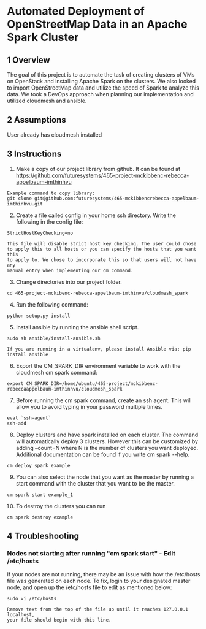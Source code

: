 # Automated Deployment of OpenStreetMap Data in an Apache Spark Cluster

## 1 Overview
The goal of this project is to automate the task of creating clusters of VMs on OpenStack and installing Apache Spark on the clusters. We also looked to import OpenStreetMap data and utilize the speed of Spark to analyze this data. We took a DevOps approach when planning our implementation and utilized cloudmesh and ansible.

## 2 Assumptions
User already has cloudmesh installed

## 3 Instructions
1. Make a copy of our project library from github. It can be found at
https://github.com/futuresystems/465-project-mckibbenc-rebecca-appelbaum-imthinhvu
```
Example command to copy library:
git clone git@github.com:futuresystems/465-mckibbencrebecca-appelbaum-imthinhvu.git
```

2. Create a file called config in your home ssh directory. Write the following
in the config file:
```
StrictHostKeyChecking=no

This file will disable strict host key checking. The user could chose 
to apply this to all hosts or you can specify the hosts that you want this 
to apply to. We chose to incorporate this so that users will not have any 
manual entry when implementing our cm command.
```

3. Change directories into our project folder.
```
cd 465-project-mckibenc-rebecca-appelbaum-imthinvu/cloudmesh_spark
```

4. Run the following command:
```
python setup.py install
```

5. Install ansible by running the ansible shell script.

```
sudo sh ansible/install-ansible.sh

If you are running in a virtualenv, please install Ansible via: pip install ansible
```

6. Export the CM_SPARK_DIR environment variable to work with the cloudmesh cm spark command:
```
export CM_SPARK_DIR=/home/ubuntu/465-project/mckibbenc-rebeccaappelbaum-imthinhvu/cloudmesh_spark
```

7. Before running the cm spark command, create an ssh agent. This will allow you to avoid typing in your password multiple times.
```
eval `ssh-agent`
ssh-add
```

8. Deploy clusters and have spark installed on each cluster. The command will automatically deploy 3 clusters. However this can be customized by adding –count=N where N is the number of clusters you want deployed.
Additional documentation can be found if you write cm spark --help.
```
cm deploy spark example
```

9. You can also select the node that you want as the master by running a start command with the cluster that you want to be the master.
```
cm spark start example_1
```

10. To destroy the clusters you can run
```
cm spark destroy example
```

## 4 Troubleshooting 
### Nodes not starting after running "cm spark start" - Edit /etc/hosts
If your nodes are not running, there may be an issue with how the /etc/hosts file was generated on each node. To fix, login to your designated master node, and open up the /etc/hosts file to edit as mentioned below:
```
sudo vi /etc/hosts

Remove text from the top of the file up until it reaches 127.0.0.1 localhost, 
your file should begin with this line.

